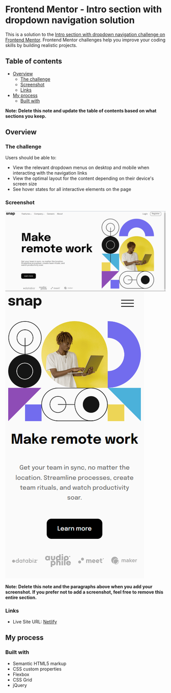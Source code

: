 # Frontend Mentor - Intro section with dropdown navigation solution

This is a solution to the [Intro section with dropdown navigation challenge on Frontend Mentor](https://www.frontendmentor.io/challenges/intro-section-with-dropdown-navigation-ryaPetHE5). Frontend Mentor challenges help you improve your coding skills by building realistic projects. 

## Table of contents

- [Overview](#overview)
  - [The challenge](#the-challenge)
  - [Screenshot](#screenshot)
  - [Links](#links)
- [My process](#my-process)
  - [Built with](#built-with)
  

**Note: Delete this note and update the table of contents based on what sections you keep.**

## Overview

### The challenge

Users should be able to:

- View the relevant dropdown menus on desktop and mobile when interacting with the navigation links
- View the optimal layout for the content depending on their device's screen size
- See hover states for all interactive elements on the page

### Screenshot

![](./images/Desktop_design.png)
![](./images/mobile_design.png)


**Note: Delete this note and the paragraphs above when you add your screenshot. If you prefer not to add a screenshot, feel free to remove this entire section.**

### Links

- Live Site URL: [Netlify](https://lively-marigold-b9b0eb.netlify.app/)

## My process

### Built with

- Semantic HTML5 markup
- CSS custom properties
- Flexbox
- CSS Grid
- jQuery






